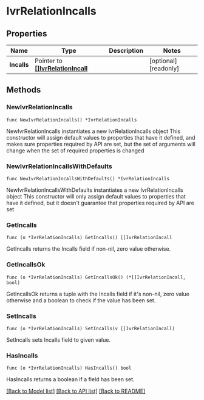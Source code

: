 # IvrRelationIncalls

## Properties

Name | Type | Description | Notes
------------ | ------------- | ------------- | -------------
**Incalls** | Pointer to [**[]IvrRelationIncall**](IvrRelationIncall.md) |  | [optional] [readonly]

## Methods

### NewIvrRelationIncalls

`func NewIvrRelationIncalls() *IvrRelationIncalls`

NewIvrRelationIncalls instantiates a new IvrRelationIncalls object
This constructor will assign default values to properties that have it defined,
and makes sure properties required by API are set, but the set of arguments
will change when the set of required properties is changed

### NewIvrRelationIncallsWithDefaults

`func NewIvrRelationIncallsWithDefaults() *IvrRelationIncalls`

NewIvrRelationIncallsWithDefaults instantiates a new IvrRelationIncalls object
This constructor will only assign default values to properties that have it defined,
but it doesn't guarantee that properties required by API are set

### GetIncalls

`func (o *IvrRelationIncalls) GetIncalls() []IvrRelationIncall`

GetIncalls returns the Incalls field if non-nil, zero value otherwise.

### GetIncallsOk

`func (o *IvrRelationIncalls) GetIncallsOk() (*[]IvrRelationIncall, bool)`

GetIncallsOk returns a tuple with the Incalls field if it's non-nil, zero value otherwise
and a boolean to check if the value has been set.

### SetIncalls

`func (o *IvrRelationIncalls) SetIncalls(v []IvrRelationIncall)`

SetIncalls sets Incalls field to given value.

### HasIncalls

`func (o *IvrRelationIncalls) HasIncalls() bool`

HasIncalls returns a boolean if a field has been set.

[[Back to Model list]](../README.md#documentation-for-models) [[Back to API list]](../README.md#documentation-for-api-endpoints) [[Back to README]](../README.md)
